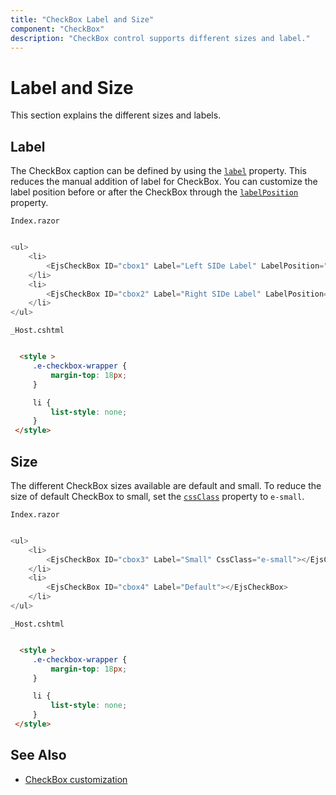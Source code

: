 ```yaml
---
title: "CheckBox Label and Size"
component: "CheckBox"
description: "CheckBox control supports different sizes and label."
---
```


# Label and Size

This section explains the different sizes and labels.

## Label

The CheckBox caption can be defined by using the [`label`](https://help.syncfusion.com/cr/aspnetcore-blazor/Syncfusion.EJ2.RazorComponents~Syncfusion.EJ2.RazorComponents.Buttons.EjsCheckBox~Label.html) property.
This reduces the manual addition of label for CheckBox. You can customize the label position before or after the CheckBox
through the [`labelPosition`](https://help.syncfusion.com/cr/cref_files/aspnetcore-blazor/Syncfusion.EJ2.RazorComponents~Syncfusion.EJ2.RazorComponents.Buttons.EjsCheckBox~LabelPosition.html) property.

`Index.razor`

```csharp

<ul>
    <li>
        <EjsCheckBox ID="cbox1" Label="Left SIDe Label" LabelPosition="@Syncfusion.EJ2.RazorComponents.Buttons.LabelPosition.Before"></EjsCheckBox>
    </li>
    <li>
        <EjsCheckBox ID="cbox2" Label="Right SIDe Label" LabelPosition="@Syncfusion.EJ2.RazorComponents.Buttons.LabelPosition.After" Checked="true"></EjsCheckBox>
    </li>
</ul>

  ```

  `_Host.cshtml`

   ```html

     <style >
        .e-checkbox-wrapper {
            margin-top: 18px;
        }

        li {
            list-style: none;
        }
    </style>

  ```  

## Size

The different CheckBox sizes available are default and small. To reduce the size of default CheckBox to small,
set the [`cssClass`](https://help.syncfusion.com/cr/cref_files/aspnetcore-blazor/Syncfusion.EJ2.RazorComponents~Syncfusion.EJ2.RazorComponents.Buttons.EjsCheckBox~CssClass.html) property to `e-small`.

`Index.razor`

```csharp

<ul>
    <li>
        <EjsCheckBox ID="cbox3" Label="Small" CssClass="e-small"></EjsCheckBox>
    </li>
    <li>
        <EjsCheckBox ID="cbox4" Label="Default"></EjsCheckBox>
    </li>
</ul>

  ```

  `_Host.cshtml`

   ```html

     <style >
        .e-checkbox-wrapper {
            margin-top: 18px;
        }

        li {
            list-style: none;
        }
    </style>

  ```  

## See Also

* [CheckBox customization](./how-to/customized-checkbox)